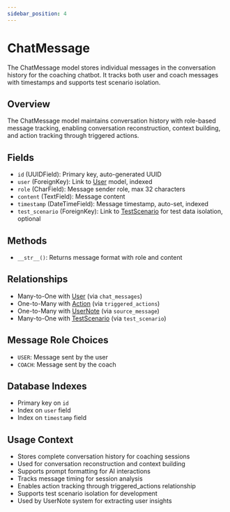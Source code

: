 ```yaml
---
sidebar_position: 4
---
```


# ChatMessage

The ChatMessage model stores individual messages in the conversation history for the coaching chatbot. It tracks both user and coach messages with timestamps and supports test scenario isolation.

## Overview

The ChatMessage model maintains conversation history with role-based message tracking, enabling conversation reconstruction, context building, and action tracking through triggered actions.

## Fields

- `id` (UUIDField): Primary key, auto-generated UUID
- `user` (ForeignKey): Link to [User](./users.md) model, indexed
- `role` (CharField): Message sender role, max 32 characters
- `content` (TextField): Message content
- `timestamp` (DateTimeField): Message timestamp, auto-set, indexed
- `test_scenario` (ForeignKey): Link to [TestScenario](./test-scenario.md) for test data isolation, optional

## Methods

- `__str__()`: Returns message format with role and content

## Relationships

- Many-to-One with [User](./users.md) (via `chat_messages`)
- One-to-Many with [Action](./action.md) (via `triggered_actions`)
- One-to-Many with [UserNote](./user-note.md) (via `source_message`)
- Many-to-One with [TestScenario](./test-scenario.md) (via `test_scenario`)

## Message Role Choices

- `USER`: Message sent by the user
- `COACH`: Message sent by the coach

## Database Indexes

- Primary key on `id`
- Index on `user` field
- Index on `timestamp` field

## Usage Context

- Stores complete conversation history for coaching sessions
- Used for conversation reconstruction and context building
- Supports prompt formatting for AI interactions
- Tracks message timing for session analysis
- Enables action tracking through triggered_actions relationship
- Supports test scenario isolation for development
- Used by UserNote system for extracting user insights
